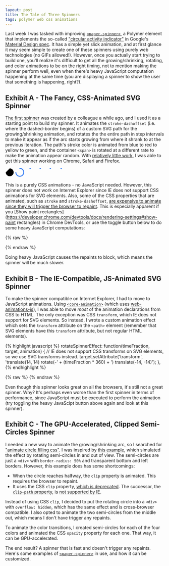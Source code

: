 ```yaml
---
layout: post
title: The Tale of Three Spinners
tags: polymer web css animations
---
```


<link rel="import" href="/bower_components/paper-toggle-button/paper-toggle-button.html">
<link rel="import" href="/bower_components/paper-spinner/paper-spinner.html">
<link rel="import" href="/bower_components/core-animation/core-animation.html">
<link rel="import" href="/bower_components/core-animation/core-animation-group.html">
<link rel="import" href="/bower_components/core-animation/core-animation-group.html">

Last week I was tasked with improving [`<paper-spinner>`], a Polymer element that implements the so-called ["circular activity indicator"](http://www.google.com/design/spec/components/progress-activity.html) in Google's [Material Design spec](http://www.google.com/design/spec/material-design/introduction.html). It has a simple yet slick animation, and at first glance it may seem simple to create one of these spinners using purely web technologies (no GIFs allowed!). However, once you actually start trying to build one, you'll realize it's difficult to get all the growing/shrinking, rotating, and color animations to be on the right timing, not to mention making the spinner perform well, even when there's heavy JavaScript computation happening at the same time (you are displaying a spinner to show the user that something is happening, right?).

## Exhibit A - The Fancy, CSS-Animated SVG Spinner

[The first spinner](https://github.com/PolymerLabs/paper-spinner/tree/6e694de4bf598b1fa1c50f5abd0143ff51635437) was created by a colleague a while ago, and I used it as a starting point to build my spinner. It animates the `stroke-dashoffset` (i.e. where the dashed-border begins) of a custom SVG path for the growing/shrinking animation, and rotates the the entire path in step intervals to make it appear as if the arc starts growing from where it shrank to at the previous iteration. The path's stroke color is animated from blue to red to yellow to green, and the container `<span>` is rotated at a different rate to make the animation appear random. With [relatively little work](https://github.com/PolymerLabs/paper-spinner/compare/6e694de4bf598b1fa1c50f5abd0143ff51635437...5c1e741d854b984ef61f39bd22ee8c642dd463a9), I was able to get this spinner working on Chrome, Safari and Firefox.


<style>
path.dash-reset {
  stroke-dasharray: 58.9;
  stroke-dashoffset: 58.9;
}

path.fillunfill {
  -webkit-animation: fillunfill 1333ms cubic-bezier(0.4, 0.0, 0.2, 1) infinite;
  animation: fillunfill 1333ms cubic-bezier(0.4, 0.0, 0.2, 1) infinite;
}

path.steprotate {
  -webkit-animation: fillunfill 1333ms cubic-bezier(0.4, 0.0, 0.2, 1) infinite, rot 5332ms steps(4) infinite;
  animation: fillunfill 1333ms cubic-bezier(0.4, 0.0, 0.2, 1) infinite, rot 5332ms steps(4) infinite;
}

path.colors {
  -webkit-animation: fillunfill 1333ms cubic-bezier(0.4, 0.0, 0.2, 1) infinite, rot 5332ms steps(4) infinite, colors 5332ms linear infinite;
  animation: fillunfill 1333ms cubic-bezier(0.4, 0.0, 0.2, 1) infinite, rot 5332ms steps(4) infinite, colors 5332ms linear infinite;
}

span.spinner-container {
  display: inline-block;
  width: 28px;
  height: 28px;
}

span.rotate {
  -webkit-animation: rotate 1568.63ms linear infinite;
  animation: rotate 1568.63ms linear infinite;
}

/* Filling and unfilling the arc */
@-webkit-keyframes fillunfill {
  from {
    stroke-dashoffset: 175.13; /* 2*RADIUS*PI * ARCSIZE/360 * 3 - STROKEWIDTH/2 */
  }
  50% {
    stroke-dashoffset: 117.75; /* 2*RADIUS*PI * ARCSIZE/360 * 2 */
  }
  to {
    stroke-dashoffset: 60.38; /* 2*RADIUS*PI * ARCSIZE/360 + STROKEWIDTH/2 */
  }
}

@keyframes fillunfill {
  from {
    stroke-dashoffset: 175.13; /* 2*RADIUS*PI * ARCSIZE/360 * 3 - STROKEWIDTH/2 */
  }
  50% {
    stroke-dashoffset: 117.75; /* 2*RADIUS*PI * ARCSIZE/360 * 2 */
  }
  to {
    stroke-dashoffset: 60.38; /* 2*RADIUS*PI * ARCSIZE/360 + STROKEWIDTH/2 */
  }
}

/**
 * Since Firefox does not support transform-origin in SVG (see
 * https://bugzilla.mozilla.org/show_bug.cgi?id=923193), we translate
 * the path to the origin, rotate, and translate back instead.
 */
@-webkit-keyframes rot {
  from {
    -webkit-transform: translate(14px, 14px) rotate(0deg) translate(-14px, -14px);
    /* CONTAINERWIDTH/2, CONTAINERWIDTH/2 */
  }
  to {
    -webkit-transform: translate(14px, 14px) rotate(-360deg) translate(-14px, -14px);
    /* CONTAINERWIDTH/2, CONTAINERWIDTH/2 */
  }
}

@keyframes rot {
  from {
    transform: translate(14px, 14px) rotate(0deg) translate(-14px, -14px);
    /* CONTAINERWIDTH/2, CONTAINERWIDTH/2 */
  }
  to {
    transform: translate(14px, 14px) rotate(-360deg) translate(-14px, -14px);
    /* CONTAINERWIDTH/2, CONTAINERWIDTH/2 */
  }
}

@-webkit-keyframes colors {
  0% {
    stroke: #4285f4;
  }
  18% {
    stroke: #4285f4;
  }
  25% {
    stroke: #db4437;
  }
  43% {
    stroke: #db4437;
  }
  50% {
    stroke: #f4b400;
  }
  68% {
    stroke: #f4b400;
  }
  75% {
    stroke: #0f9d58;
  }
  93% {
    stroke: #0f9d58;
  }
  100% {
    stroke: #4285f4;
  }
}

@keyframes colors {
  0% {
    stroke: #4285f4;
  }
  18% {
    stroke: #4285f4;
  }
  25% {
    stroke: #db4437;
  }
  43% {
    stroke: #db4437;
  }
  50% {
    stroke: #f4b400;
  }
  68% {
    stroke: #f4b400;
  }
  75% {
    stroke: #0f9d58;
  }
  93% {
    stroke: #0f9d58;
  }
  100% {
    stroke: #4285f4;
  }
}

/* Rotating the whole thing */
@-webkit-keyframes rotate {
  from {-webkit-transform: rotate(0deg);}
  to {-webkit-transform: rotate(360deg);}
}

@keyframes rotate {
  from {transform: rotate(0deg);}
  to {transform: rotate(360deg);}
}
</style>

<span class="spinner-container">
  <svg xmlns="http://www.w3.org/2000/svg" viewBox="0 0 28 28" height="28" width="28">
    <path d="M 14,1.5 A 12.5,12.5 0 1 1 1.5,14"/>
  </svg>
</span>
<span class="spinner-container">
  <svg xmlns="http://www.w3.org/2000/svg" viewBox="0 0 28 28" height="28" width="28">
    <path fill="none" d="M 14,1.5 A 12.5,12.5 0 1 1 1.5,14" stroke="#4285f4" stroke-width="3" stroke-linecap="round"/>
  </svg>
</span>
<span class="spinner-container">
  <svg xmlns="http://www.w3.org/2000/svg" viewBox="0 0 28 28" height="28" width="28">
    <path class="dash-reset fillunfill" fill="none" d="M 14,1.5 A 12.5,12.5 0 1 1 1.5,14" stroke="#4285f4" stroke-width="3" stroke-linecap="round"/>
  </svg>
</span>
<span class="spinner-container">
  <svg xmlns="http://www.w3.org/2000/svg" viewBox="0 0 28 28" height="28" width="28">
    <path class="dash-reset steprotate" fill="none" d="M 14,1.5 A 12.5,12.5 0 1 1 1.5,14" stroke="#4285f4" stroke-width="3" stroke-linecap="round"/>
  </svg>
</span>
<span class="spinner-container">
  <svg xmlns="http://www.w3.org/2000/svg" viewBox="0 0 28 28" height="28" width="28">
    <path class="dash-reset colors" fill="none" d="M 14,1.5 A 12.5,12.5 0 1 1 1.5,14" stroke="#4285f4" stroke-width="3" stroke-linecap="round"/>
  </svg>
</span>
<span class="spinner-container rotate">
  <svg xmlns="http://www.w3.org/2000/svg" viewBox="0 0 28 28" height="28" width="28">
    <path class="dash-reset colors" fill="none" d="M 14,1.5 A 12.5,12.5 0 1 1 1.5,14" stroke="#4285f4" stroke-width="3" stroke-linecap="round"/>
  </svg>
</span>

This is a purely CSS animations - no JavaScript needed. However, this spinner does not work on Internet Explorer since IE does not support CSS animations for SVG elements. Also, some of the CSS properties that are animated, such as `stroke` and `stroke-dashoffset`, [are expensive to animate since they will trigger the browser to repaint](http://www.html5rocks.com/en/tutorials/speed/high-performance-animations/). This is especially apparent if you [Show paint rectangles](https://developer.chrome.com/devtools/docs/rendering-settings#show-paint rectangles) in Chrome DevTools, or use the toggle button below to do some heavy JavaScript computations:




{% raw %}
<blockquote>
  <template id="heavy" is="auto-binding">
    <paper-toggle-button id="toggle" on-change="{{change}}" style="float: left;"></paper-toggle-button>
    Do Heavy JavaScript (WARNING: may temporarily slow down your browser. Works best on Chrome/Firefox.)
  </template>
  <script>
    var heavy = document.querySelector('#heavy');
    heavy.change = function() {
      (function heavyStuff() {
        if (heavy.$.toggle.checked) {
          console.log('Doing Heavy JavaScript...');
          for (var i = 0; i < 99999999; i++) {
            Math.pow(i, i * i);
          }
          window.setTimeout(heavyStuff, 100);
        }
      })();
    }
  </script>
</blockquote>
{% endraw %}

Doing heavy JavaScript causes the repaints to block, which means the spinner will be much slower.

## Exhibit B - The IE-Compatible, JS-Animated SVG Spinner

To make the spinner compatible on Internet Explorer, I had to move to JavaScript animations. Using [`<core-animation>`](https://github.com/Polymer/core-animation) (which uses [web-animations-js](https://github.com/web-animations/web-animations-js/)), I was able to move _most_ of the animation declarations from CSS to HTML. The only exception was CSS `transform`, which IE does not support for SVG elements. So instead, I wrote a custom animation effect which sets the `transform` attribute on the `<path>` element (remember that SVG elements have this `transform` attribute, but not regular HTML elements).

{% highlight javascript %}
rotateSpinnerEffect: function(timeFraction, target, animation) {
  // IE does not support CSS transforms on SVG elements, so we use SVG transforms instead.
  target.setAttribute('transform',
    'translate(14, 14) rotate(-' + (timeFraction * 360) + ') translate(-14, -14)');
},
{% endhighlight %}

{% raw %}
<template id="cap" is="auto-binding">

  <core-animation-group id="spinAnimation">
    <!-- duration = 360 * ARCTIME / (ARCSTARTROT + (360-ARCSIZE)) -->
    <core-animation target="{{$.spinContainer}}" duration="1568.63" iterations="Infinity" easing="linear">
      <core-animation-keyframe>
        <core-animation-prop name="transform" value="rotate(0deg)">
        </core-animation-prop>
      </core-animation-keyframe>
      <core-animation-keyframe>
        <core-animation-prop name="transform" value="rotate(360deg)">
        </core-animation-prop>
      </core-animation-keyframe>
    </core-animation>

    <!-- duration = ARCTIME -->
    <core-animation target="{{$.spinner}}" duration="1333" iterations="Infinity" easing="cubic-bezier(0.4, 0.0, 0.2, 1)">
      <core-animation-keyframe>
        <!-- value = 2*RADIUS*PI * ARCSIZE/360 * 3 - STROKEWIDTH/2 -->
        <core-animation-prop name="strokeDashoffset" value="175.13">
        </core-animation-prop>
      </core-animation-keyframe>
      <core-animation-keyframe>
        <!-- value = 2*RADIUS*PI * ARCSIZE/360 * 2 -->
        <core-animation-prop name="strokeDashoffset" value="117.75">
        </core-animation-prop>
      </core-animation-keyframe>
      <core-animation-keyframe>
        <!-- value = 2*RADIUS*PI * ARCSIZE/360 + STROKEWIDTH/2 -->
        <core-animation-prop name="strokeDashoffset" value="60.38">
        </core-animation-prop>
      </core-animation-keyframe>
    </core-animation>

    <!-- duration = 4*ARCTIME -->
    <core-animation id="rotateSpinnerAnimation" target="{{$.spinner}}" duration="5332" iterations="Infinity" easing="steps(4, end)" customEffect="{{rotateSpinnerEffect}}">
    </core-animation>

    <!-- duration = 4*ARCTIME -->
    <core-animation target="{{$.spinner}}" duration="5332" iterations="Infinity" easing="linear">
      <core-animation-keyframe>
        <core-animation-prop name="stroke" offset="0" value="#4285f4">
        </core-animation-prop>
      </core-animation-keyframe>
      <core-animation-keyframe>
        <core-animation-prop name="stroke" offset="0.18" value="#4285f4">
        </core-animation-prop>
      </core-animation-keyframe>
      <core-animation-keyframe>
        <core-animation-prop name="stroke" offset="0.25" value="#db4437">
        </core-animation-prop>
      </core-animation-keyframe>
      <core-animation-keyframe>
        <core-animation-prop name="stroke" offset="0.43" value="#db4437">
        </core-animation-prop>
      </core-animation-keyframe>
      <core-animation-keyframe>
        <core-animation-prop name="stroke" offset="0.5" value="#f4b400">
        </core-animation-prop>
      </core-animation-keyframe>
      <core-animation-keyframe>
        <core-animation-prop name="stroke" offset="0.68" value="#f4b400">
        </core-animation-prop>
      </core-animation-keyframe>
      <core-animation-keyframe>
        <core-animation-prop name="stroke" offset="0.75" value="#0f9d58">
        </core-animation-prop>
      </core-animation-keyframe>
      <core-animation-keyframe>
        <core-animation-prop name="stroke" offset="0.93" value="#0f9d58">
        </core-animation-prop>
      </core-animation-keyframe>
      <core-animation-keyframe>
        <core-animation-prop name="stroke" offset="1" value="#4285f4">
        </core-animation-prop>
      </core-animation-keyframe>
    </core-animation>
  </core-animation-group>

  <span id="spinContainer" class="spinner-container">
    <svg xmlns="http://www.w3.org/2000/svg" viewBox="0 0 28 28" height="28" width="28">
      <path id="spinner" class="dash-reset" fill="none" d="M 14,1.5 A 12.5,12.5 0 1 1 1.5,14" stroke-width="3" stroke-linecap="round"/>
    </svg>
  </span>
</template>
<script>
  var cap = document.querySelector('#cap');
  cap.rotateSpinnerEffect = function(timeFraction, target, animation) {
    // IE does not support CSS transforms on SVG elements, so we use SVG transforms instead.
    target.setAttribute('transform',
      'translate(14, 14) rotate(-' + (timeFraction * 360) + ') translate(-14, -14)');
  };
  cap.addEventListener('template-bound', function() {
    // HACK: workaround missing strokeDashoffset and strokeWidth properties in
    // web-animations-js. See https://github.com/web-animations/web-animations-js/pull/645.
    window._WebAnimationsTestingUtilities._types.strokeDashoffset =
      window._WebAnimationsTestingUtilities._types.strokeWidth = 
      window._WebAnimationsTestingUtilities._types.borderBottomWidth; /* lengthType */
    // HACK: "Polyfill" classList on the spinner SVG element (for IE).
    if (!this.$.spinner.classList) {
      this.$.spinner.classList = {
        add: function() {/* noop */},
        remove: function() {/* noop */}
      };
    }
    this.$.spinAnimation.play();
  });

</script>
{% endraw %}

Even though this spinner looks great on all the browsers, it's still not a great spinner. Why?
It's perhaps even worse than the first spinner in terms of performance, since JavaScript must be executed to perform the animation (try toggling the heavy JavaScipt button above again and look at this spinner).

## Exhibit C - The GPU-Accelerated, Clipped Semi-Circles Spinner

I needed a new way to animate the growing/shrinking arc, so I searched for ["animate circle filling css"](http://lmgtfy.com/?q=animate+circile+filling+css). I was inspired by [this example](http://examples.fromanegg.com/pure-css3-radial-progress-bar-examples.html), which simulated the effect by rotating semi-circles in and out of view. The semi-circles are just a `<div>` with `border-radius: 50%` and transparent bottom and left borders. However, this example does has some shortcomings:

* When the circle reaches halfway, the `clip` property is animated. This requires the browser to repaint.
* It uses the CSS `clip` property, [which is deprecated](https://developer.mozilla.org/en-US/docs/Web/CSS/clip). The successor, the [`clip-path` property](https://developer.mozilla.org/en-US/docs/Web/CSS/clip-path), is [not supported by IE](http://caniuse.com/#feat=css-clip-path).

Instead of using CSS `clip`, I decided to put the rotating circle into a `<div>` with `overflow: hidden`, which has the same effect and is cross-browser compatible. I also opted to animate the two semi-circles from the middle out, which means I don't have trigger any repaints.

To animate the color transitions, I created semi-circles for each of the four colors and animated the CSS `opacity` property for each one. That way, it can be GPU-accelerated.

<link rel="stylesheet" href="/bower_components/paper-spinner/paper-spinner.css">
<style>
/* Custom overrides for this blog post to make the examples work. */

.container {
  display: inline-block;
  position: relative;
  width: 28px;
  height: 28px;
  border: 1px solid #CCC;
}

.container.rotate {
  /* duration: 360 * ARCTIME / (ARCSTARTROT + (360-ARCSIZE)) */
  -webkit-animation: rotate 1568ms linear infinite;
  animation: rotate 1568ms linear infinite;
}

.container.split-view {
  width: 56px;
}

.container.split-view .circle-clipper {
  width: 25%;
}

.container.split-view.show-clipped .circle-clipper {
  overflow: visible;
}

.container.split-view .circle-clipper:first-child {
  margin-right: 50%;
}

.container.split-view.show-clipped.frozen .circle {
  -webkit-animation: none;
  animation: none;
  opacity: 1;
}

.container.split-view.show-clipped.frozen.unrotated .circle {
  -webkit-transform: none;
  transform: none;
}

.center-area-overlay {
  position: absolute;
  top: 0;
  bottom: 0;
  left: 25%;
  right: 25%;
  background-color: rgba(0, 0, 0, 0.2)
}

</style>

<div class="container split-view show-clipped frozen unrotated">
  <div class="circle-container active">
    <div class="circle-clipper">
      <div class="circle left blue" fit></div>
    </div>
    <div class="circle-clipper">
      <div class="circle right red" fit></div>
    </div>
  </div>
</div>

<div class="container split-view show-clipped frozen">
  <div class="circle-container active">
    <div class="circle-clipper">
      <div class="circle left blue" fit></div>
    </div>
    <div class="circle-clipper">
      <div class="circle right red" fit></div>
    </div>
  </div>
</div>

<div class="container split-view show-clipped">
  <div class="circle-container active">
    <div class="circle-clipper">
      <div class="circle left blue" fit></div>
      <div class="circle left yellow" fit></div>
    </div>
    <div class="circle-clipper">
      <div class="circle right red" fit></div>
      <div class="circle right green" fit></div>
    </div>
  </div>
</div>

<div class="container split-view show-clipped">
  <div class="circle-container active">
    <div class="circle-clipper">
      <div class="circle left blue" fit></div>
      <div class="circle left red" fit></div>
      <div class="circle left yellow" fit></div>
      <div class="circle left green" fit></div>
    </div>
    <div class="circle-clipper">
      <div class="circle right blue" fit></div>
      <div class="circle right red" fit></div>
      <div class="circle right yellow" fit></div>
      <div class="circle right green" fit></div>
    </div>
  </div>
  <div class="center-area-overlay"></div>
</div>

<div class="container split-view">
  <div class="circle-container active">
    <div class="circle-clipper">
      <div class="circle left blue" fit></div>
      <div class="circle left red" fit></div>
      <div class="circle left yellow" fit></div>
      <div class="circle left green" fit></div>
    </div>
    <div class="circle-clipper">
      <div class="circle right blue" fit></div>
      <div class="circle right red" fit></div>
      <div class="circle right yellow" fit></div>
      <div class="circle right green" fit></div>
    </div>
  </div>
  <div class="center-area-overlay"></div>
</div>

<div class="container">
  <div class="circle-container active">
    <div class="circle-clipper">
      <div class="circle left blue" fit></div>
      <div class="circle left red" fit></div>
      <div class="circle left yellow" fit></div>
      <div class="circle left green" fit></div>
    </div>
    <div class="circle-clipper">
      <div class="circle right blue" fit></div>
      <div class="circle right red" fit></div>
      <div class="circle right yellow" fit></div>
      <div class="circle right green" fit></div>
    </div>
  </div>
</div>

<div class="container active">
  <div class="circle-container">
    <div class="circle-clipper">
      <div class="circle left blue" fit></div>
      <div class="circle left red" fit></div>
      <div class="circle left yellow" fit></div>
      <div class="circle left green" fit></div>
    </div>
    <div class="circle-clipper">
      <div class="circle right blue" fit></div>
      <div class="circle right red" fit></div>
      <div class="circle right yellow" fit></div>
      <div class="circle right green" fit></div>
    </div>
  </div>
</div>

<div class="container active rotate">
  <div class="circle-container">
    <div class="circle-clipper">
      <div class="circle left blue" fit></div>
      <div class="circle left red" fit></div>
      <div class="circle left yellow" fit></div>
      <div class="circle left green" fit></div>
    </div>
    <div class="circle-clipper">
      <div class="circle right blue" fit></div>
      <div class="circle right red" fit></div>
      <div class="circle right yellow" fit></div>
      <div class="circle right green" fit></div>
    </div>
  </div>
</div>

The end result? A spinner that is fast and doesn't trigger any repaints. Here's some examples of [`<paper-spinner>`] in use, and how it can be customized.

<style shim-shadowdom>
paper-spinner.big {
  width: 40px;
  height: 40px;
}

paper-spinner.thick::shadow .circle {
  border-width: 6px;
}

paper-spinner.thin::shadow .circle {
  border-width: 1px;
}

paper-spinner.color {
  background-color: #4285f4;
}

paper-spinner.color::shadow .circle {
  border-color: #FFF;
}
</style>

<paper-spinner active></paper-spinner>
<paper-spinner class="big" active></paper-spinner>
<paper-spinner class="thick" active></paper-spinner>
<paper-spinner class="thin" active></paper-spinner>
<paper-spinner class="color" active></paper-spinner>


[`<paper-spinner>`]: https://github.com/polymerlabs/paper-spinner